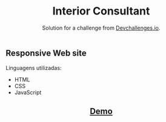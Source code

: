 <h1 align="center">Interior Consultant</h1>

<div align="center">
   Solution for a challenge from  <a href="http://devchallenges.io" target="_blank">Devchallenges.io</a>.
</div>

<br>
<h2>Responsive Web site</h2>
<p>Linguagens utilizadas:</p>
<ul>
   <li>HTML</li>
   <li>CSS</li>
   <li>JavaScript</li>
</ul>

<h2 align="center"><a href="https://yellowmoonastronaut.github.io/Interior-Consultant-devChallenges/">Demo</a></h2>
